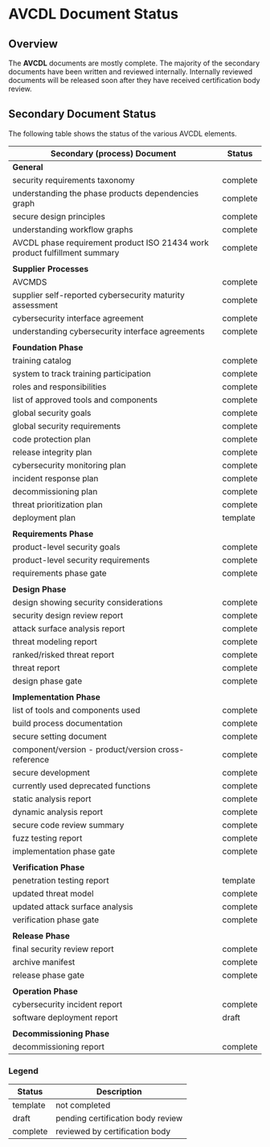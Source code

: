 # AVCDL Document Status

## Overview

The **AVCDL** documents are mostly complete. The majority of the secondary documents have been written and reviewed internally. Internally reviewed documents will be released soon after they have received certification body review.

## Secondary Document Status

The following table shows the status of the various AVCDL elements.

| Secondary (process) Document                        | Status   |
|-----------------------------------------------------|----------|
| **General**                                         |          |
| security requirements taxonomy                      | complete |
| understanding the phase products dependencies graph | complete |
| secure design principles                            | complete |
| understanding workflow graphs                       | complete |
| AVCDL phase requirement product ISO 21434 work product fulfillment summary | complete |
|                                                     |          |
| **Supplier Processes**                                         |          |
| AVCMDS                                              | complete |
| supplier self-reported cybersecurity maturity assessment | complete |
| cybersecurity interface agreement                   | complete |
| understanding cybersecurity interface agreements    | complete |
|                                                     |          |
| **Foundation Phase**                                |          |
| training catalog                                    | complete |
| system to track training participation              | complete |
| roles and responsibilities                          | complete |
| list of approved tools and components               | complete |
| global security goals                               | complete |
| global security requirements                        | complete |
| code protection plan                                | complete |
| release integrity plan                              | complete |
| cybersecurity monitoring plan                       | complete |
| incident response plan                              | complete |
| decommissioning plan                                | complete |
| threat prioritization plan                          | complete |
| deployment plan                                     | template |
|                                                     |          |
| **Requirements Phase**                              |          |
| product-level security goals                        | complete |
| product-level security requirements                 | complete |
| requirements phase gate                             | complete |
|                                                     |          |
| **Design Phase**                                    |          |
| design showing security considerations              | complete |
| security design review report                       | complete |
| attack surface analysis report                      | complete |
| threat modeling report                              | complete |
| ranked/risked threat report                         | complete |
| threat report                                       | complete |
| design phase gate                                   | complete |
|                                                     |          |
| **Implementation Phase**                            |          |
| list of tools and components used                   | complete |
| build process documentation                         | complete |
| secure setting document                             | complete |
| component/version - product/version cross-reference | complete |
| secure development                                  | complete |
| currently used deprecated functions                 | complete |
| static analysis report                              | complete |
| dynamic analysis report                             | complete |
| secure code review summary                          | complete |
| fuzz testing report                                 | complete |
| implementation phase gate                           | complete |
|                                                     |          |
| **Verification Phase**                              |          |
| penetration testing report                          | template |
| updated threat model                                | complete |
| updated attack surface analysis                     | complete |
| verification phase gate                             | complete |
|                                                     |          |
| **Release Phase**                                   |          |
| final security review report                        | complete |
| archive manifest                                    | complete |
| release phase gate                                  | complete |
|                                                     |          |
| **Operation Phase**                                 |          |
| cybersecurity incident report                       | complete |
| software deployment report                          |  draft   |
|                                                     |          |
| **Decommissioning Phase**                           |          |
| decommissioning report                              | complete |

### Legend

| Status   | Description                       |
|----------|-----------------------------------|
| template | not completed                     |
| draft    | pending certification body review |
| complete | reviewed by certification body    |
